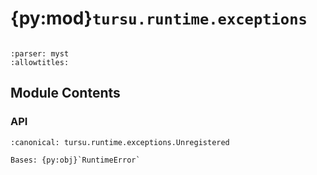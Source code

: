 # {py:mod}`tursu.runtime.exceptions`

```{py:module} tursu.runtime.exceptions
```

```{autodoc2-docstring} tursu.runtime.exceptions
:parser: myst
:allowtitles:
```

## Module Contents

### API

```{py:exception} Unregistered(registry: tursu.runtime.registry.Tursu, step: tursu.domain.model.steps.StepKeyword, text: str)
:canonical: tursu.runtime.exceptions.Unregistered

Bases: {py:obj}`RuntimeError`

```
